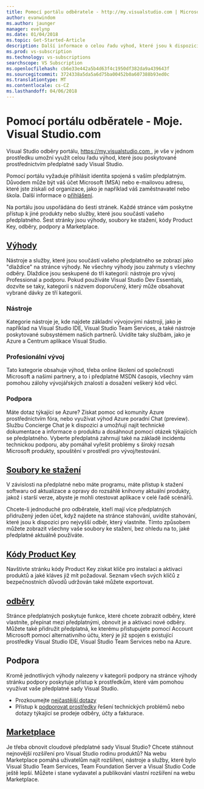 ```yaml
---
title: Pomocí portálu odběratele - http://my.visualstudio.com | Microsoft Docs
author: evanwindom
ms.author: jaunger
manager: evelynp
ms.date: 01/04/2018
ms.topic: Get-Started-Article
description: Další informace o celou řadu výhod, které jsou k dispozici na portálu odběry Visual Studio
ms.prod: vs-subscription
ms.technology: vs-subscriptions
searchscope: VS Subscription
ms.openlocfilehash: cb6e33e442a5b4d63f4c1950df382da9a439643f
ms.sourcegitcommit: 3724338a5da5a6d75ba00452b0a607388b93ed0c
ms.translationtype: MT
ms.contentlocale: cs-CZ
ms.lasthandoff: 04/06/2018
---
```

# <a name="using-the-subscriber-portal---myspanspanvisualstudiospanspancom"></a>Pomocí portálu odběratele - Moje. <span> </span>Visual Studio<span></span>.com

Visual Studio odběry portálu, [ https://my.visualstudio.com ](https://my.visualstudio.com?wt.mc_id=o~msft~docs), je vše v jednom prostředku umožní využít celou řadu výhod, které jsou poskytované prostřednictvím předplatné sady Visual Studio. 

Pomocí portálu vyžaduje přihlásit identita spojená s vaším předplatným.  Důvodem může být váš účet Microsoft (MSA) nebo e-mailovou adresu, které jste získali od organizace, jako je například váš zaměstnavatel nebo škola.  Další informace o [přihlášení](/visualstudio/subscriptions/signing-in).

Na portálu jsou uspořádána do šesti stránek.  Každé stránce vám poskytne přístup k jiné produkty nebo služby, které jsou součástí vašeho předplatného.  Šest stránky jsou výhody, soubory ke stažení, kódy Product Key, odběry, podpory a Marketplace.  

## <a name="benefitshttpsmyvisualstudiocombenefitswtmcidomsftdocs"></a>[Výhody](https://my.visualstudio.com/benefits?wt.mc_id=o~msft~docs)
Nástroje a služby, které jsou součástí vašeho předplatného se zobrazí jako "dlaždice" na stránce výhody.  Ne všechny výhody jsou zahrnuty s všechny odběry. Dlaždice jsou seskupené do tří kategorií: nástroje pro vývoj Professional a podporu.  Pokud používáte Visual Studio Dev Essentials, dozvíte se taky, kategorii s názvem doporučený, který může obsahovat vybrané dávky ze tří kategorií.

### <a name="tools"></a>Nástroje
Kategorie nástroje je, kde najdete základní vývojovými nástroji, jako je například na Visual Studio IDE, Visual Studio Team Services, a také nástroje poskytované subsystémem našich partnerů.  Uvidíte taky službám, jako je Azure a Centrum aplikace Visual Studio.

### <a name="professional-development"></a>Profesionální vývoj
Tato kategorie obsahuje výhod, třeba online školení od společnosti Microsoft a našimi partnery, a to i předplatné MSDN časopis, všechny vám pomohou zálohy vývojářských znalostí a dosažení veškerý kód věcí.  

### <a name="support"></a>Podpora
Máte dotaz týkající se Azure?  Získat pomoc od komunity Azure prostřednictvím fóra, nebo využívat výhod Azure poradní Chat (preview).  Službu Concierge Chat je k dispozici a umožňují najít technické dokumentace a informace o produktu a dosáhnout pomocí otázek týkajících se předplatného.  Vyberte předplatná zahrnují také na základě incidentu technickou podporu, aby pomáhal vyřešit problémy s široký rozsah Microsoft produkty, spouštění v prostředí pro vývoj/testování. 

## <a name="downloadshttpsmyvisualstudiocomdownloadswtmcidomsftdocs"></a>[Soubory ke stažení](https://my.visualstudio.com/downloads?wt.mc_id=o~msft~docs)
V závislosti na předplatné nebo máte programu, máte přístup k stažení softwaru od aktualizace a opravy do rozsáhlé knihovny aktuální produkty, jakož i starší verze, abyste je mohli otestovat aplikace v celé řadě scénářů.  

Chcete-li jednoduché pro odběratele, kteří mají více předplatných přidružený jeden účet, když najdete na stránce stahování, uvidíte stahování, které jsou k dispozici pro nejvyšší odběr, který vlastníte.  Tímto způsobem můžete zobrazit všechny vaše soubory ke stažení, bez ohledu na to, jaké předplatné aktuálně používáte. 

## <a name="product-keyshttpsmyvisualstudiocomproductkeyswtmcidomsftdocs"></a>[Kódy Product Key](https://my.visualstudio.com/productkeys?wt.mc_id=o~msft~docs)
Navštivte stránku kódy Product Key získat klíče pro instalaci a aktivaci produktů a jaké kláves již mít požadoval.  Seznam všech svých klíčů z bezpečnostních důvodů udržován také můžete exportovat.  

## <a name="subscriptionshttpsmyvisualstudiocomsubscriptionswtmcidomsftdocs"></a>[odběry](https://my.visualstudio.com/subscriptions?wt.mc_id=o~msft~docs)
Stránce předplatných poskytuje funkce, které chcete zobrazit odběry, které vlastníte, přepínat mezi předplatnými, obnovit je a aktivaci nové odběry. Můžete také přidružit předplatná, ke kterému přistupujete pomocí Account Microsoft pomocí alternativního účtu, který je již spojen s existující prostředky Visual Studio IDE, Visual Studio Team Services nebo na Azure.  

## <a name="support"></a>Podpora
Kromě jednotlivých výhody nalezeny v kategorii podpory na stránce výhody stránku podpory poskytuje přístup k prostředkům, které vám pomohou využívat vaše předplatné sady Visual Studio.  
- Prozkoumejte [nejčastější dotazy](https://www.visualstudio.com/my/myvsfaq)
- Přístup k [podporovat prostředky](https://www.visualstudio.com/subscriptions/support/) řešení technických problémů nebo dotazy týkající se prodeje odběry, účty a fakturace.

## <a name="marketplacehttpsmarketplacevisualstudiocom"></a>[Marketplace](https://marketplace.visualstudio.com/)
Je třeba obnovit cloudové předplatné sady Visual Studio?  Chcete stáhnout nejnovější rozšíření pro Visual Studio rodinu produktů?  Na webu Marketplace pomáhá uživatelům najít rozšíření, nástroje a služby, které bylo Visual Studio Team Services, Team Foundation Server a Visual Studio Code ještě lepší. Můžete i stane vydavatel a publikování vlastní rozšíření na webu Marketplace. 
